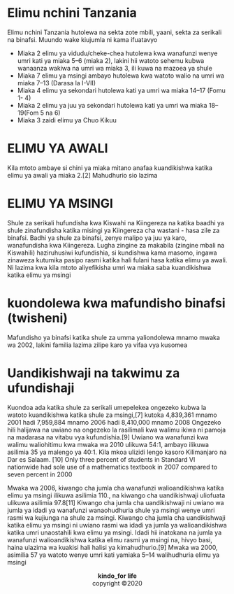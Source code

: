 
<html>
<head>
<title>kindo boy</title>
</head>
<body>
<h1>Elimu nchini
Tanzania</h1>

<p>Elimu nchini Tanzania hutolewa na sekta
zote mbili, yaani, sekta za serikali na
binafsi.
 Muundo wake kiujumla ni kama ifuatavyo
</p>
<ul>
<li>Miaka 2 elimu ya vidudu/cheke-chea
hutolewa kwa wanafunzi wenye umri
kati ya miaka 5–6 (miaka 2), lakini hii
watoto sehemu kubwa wanaanza
wakiwa na umri wa miaka 3, ili kuwa
na mazoea ya shule</li>
<li>Miaka 7 elimu ya msingi ambayo
hutolewa kwa watoto walio na umri wa
miaka 7–13 (Darasa la I-VII)
</li>
<li>Miaka 4 elimu ya sekondari hutolewa
kati ya umri wa miaka 14–17 (Fomu 1-
4)</li>
<li>Miaka 2 elimu ya juu ya sekondari
hutolewa kati ya umri wa miaka 18–19(Fom 5 na 6)
</li>
<li>
Miaka 3 zaidi elimu ya Chuo Kikuu</li>
</ul>
<h1>ELIMU YA AWALI</h1>
<p>
Kila mtoto ambaye si chini ya miaka
mitano anafaa kuandikishwa katika
elimu ya awali ya miaka 2.[2] Mahudhurio
sio lazima</p>
<h1>ELIMU YA MSINGI</h1>
<p>Shule za serikali hufundisha kwa Kiswahi
na Kiingereza na katika baadhi ya shule
zinafundisha katika misingi ya Kiingereza
cha wastani - hasa zile za binafsi. Badhi
ya shule za binafsi, zenye malipo ya juu
ya karo, wanafundisha kwa Kiingereza.
Lugha zingine za makabila (zingine mbali
na Kiswahili) haziruhusiwi kufundishia, si
kundishwa kama masomo, ingawa
zinaweza kutumika pasipo rasmi katika
hali fulani hasa katika elimu ya awali.
Ni lazima kwa kila mtoto aliyefikisha umri
wa miaka saba kuandikishwa katika
elimu ya msingi</p>
<h1>kuondolewa kwa mafundisho binafsi (twisheni)</h1>
<p>
Mafundisho ya binafsi katika shule za
umma yaliondolewa mnamo mwaka wa
2002, lakini familia lazima zilipe karo ya
vifaa vya kusomea</p>

<h1>Uandikishwaji na takwimu za
ufundishaji</h1>
<p>
Kuondoa ada katika shule za serikali
umepelekea ongezeko kubwa la watoto
kuandikishwa katika shule za msingi,[7]
kutoka 4,839,361 mnamo 2001 hadi
7,959,884 mnamo 2006 hadi 8,410,000
mnamo 2008 Ongezeko hili halijawa na uwiano na
ongezeko la rasilimali kwa walimu ikiwa
ni pamoja na madarasa na vitabu vya
kufundishia.[9] Uwiano wa wanafunzi kwa
walimu waliohitimu kwa mwaka wa 2010
ulikuwa 54:1, ambayo ilikuwa asilimia 35
ya malengo ya 40:1. Kila mkoa ulizidi
lengo kasoro Kilimanjaro na Dar es
Salaam.
[10] Only three percent of
students in Standard VI nationwide had
sole use of a mathematics textbook in
2007 compared to seven percent in
2000</p>
<p>Mwaka wa 2006, kiwango cha jumla cha
wanafunzi walioandikishwa katika elimu
ya msingi ilikuwa asilimia 110., na kiwango cha uandikishwaji uliofuata
ulikuwa asilimia 97.8[11] Kiwango cha
jumla cha uandikishwaji ni uwiano wa
jumla ya idadi ya wanafunzi
wanaohudhuria shule ya msingi wenye
umri rasmi wa kujiunga na shule za
msingi. Kiwango cha jumla cha
uandikishwaji katika elimu ya msingi ni
uwiano rasmi wa idadi ya jumla ya
walioandikishwa katika umri unaostahili
kwa elimu ya msingi. Idadi hii inatokana
na jumla ya wanafunzi walioandikishwa
katika elimu rasmi ya msingi na, hivyo
basi, haina ulazima wa kuakisi hali halisi
ya kimahudhurio.[9] Mwaka wa 2000,
asimilia 57 ya watoto 
wenye umri kati yamiaka 5–14
 walihudhuria elimu ya msingi</p>

<center><b>kindo_for life</b></center>
<center>copyright ©2020</center>
</body>



</html>
